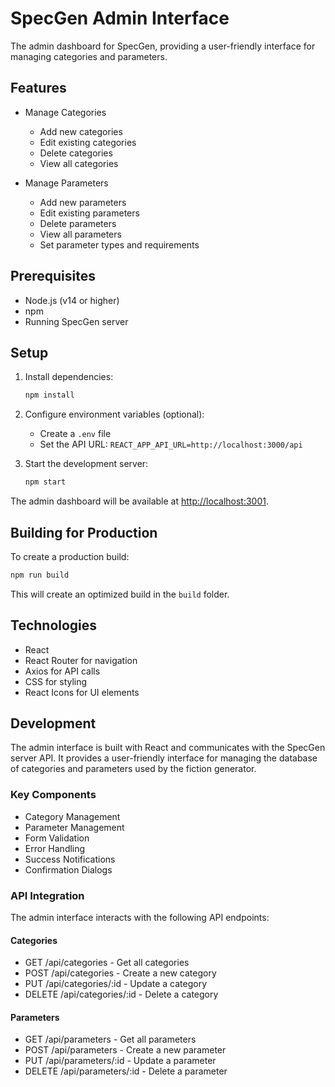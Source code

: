 # SpecGen Admin Interface

The admin dashboard for SpecGen, providing a user-friendly interface for managing categories and parameters.

## Features

- Manage Categories
  - Add new categories
  - Edit existing categories
  - Delete categories
  - View all categories

- Manage Parameters
  - Add new parameters
  - Edit existing parameters
  - Delete parameters
  - View all parameters
  - Set parameter types and requirements

## Prerequisites

- Node.js (v14 or higher)
- npm
- Running SpecGen server

## Setup

1. Install dependencies:
   ```bash
   npm install
   ```

2. Configure environment variables (optional):
   - Create a `.env` file
   - Set the API URL: `REACT_APP_API_URL=http://localhost:3000/api`

3. Start the development server:
   ```bash
   npm start
   ```

The admin dashboard will be available at [http://localhost:3001](http://localhost:3001).

## Building for Production

To create a production build:

```bash
npm run build
```

This will create an optimized build in the `build` folder.

## Technologies

- React
- React Router for navigation
- Axios for API calls
- CSS for styling
- React Icons for UI elements

## Development

The admin interface is built with React and communicates with the SpecGen server API. It provides a user-friendly interface for managing the database of categories and parameters used by the fiction generator.

### Key Components

- Category Management
- Parameter Management
- Form Validation
- Error Handling
- Success Notifications
- Confirmation Dialogs

### API Integration

The admin interface interacts with the following API endpoints:

#### Categories
- GET /api/categories - Get all categories
- POST /api/categories - Create a new category
- PUT /api/categories/:id - Update a category
- DELETE /api/categories/:id - Delete a category

#### Parameters
- GET /api/parameters - Get all parameters
- POST /api/parameters - Create a new parameter
- PUT /api/parameters/:id - Update a parameter
- DELETE /api/parameters/:id - Delete a parameter 